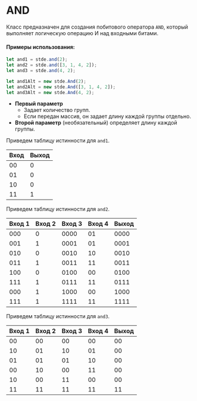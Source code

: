 # AND

Класс предназначен для создания побитового оператора `AND`, который выполняет логическую операцию И над входными битами.

#### Примеры использования:

```typescript
let and1 = stde.and(2);
let and2 = stde.and([3, 1, 4, 2]);
let and3 = stde.and(4, 2);

let and1Alt = new stde.And(2);
let and2Alt = new stde.And([3, 1, 4, 2]);
let and3Alt = new stde.And(4, 2);
```

- **Первый параметр** 
	- Задает количество групп.
	- Если передан массив, он задает длину каждой группы отдельно.
- **Второй параметр** (необязательный) определяет длину каждой группы.

Приведем таблицу истинности для `and1`.

| Вход | Выход |
|------|-------|
| 00   | 0     |
| 01   | 0     |
| 10   | 0     |
| 11   | 1     |

Приведем таблицу истинности для `and2`.

| Вход 1 | Вход 2 | Вход 3 | Вход 4 | Выход |
|--------|--------|--------|--------|-------|
| 000    | 0      | 0000   | 01     | 0000  |
| 001    | 1      | 0001   | 01     | 0001  |
| 010    | 0      | 0010   | 10     | 0010  |
| 011    | 1      | 0011   | 11     | 0011  |
| 100    | 0      | 0100   | 00     | 0100  |
| 111    | 1      | 0111   | 11     | 0111  |
| 000    | 1      | 1000   | 00     | 1000  |
| 111    | 1      | 1111   | 11     | 1111  |

Приведем таблицу истинности для `and3`.

| Вход 1 | Вход 2 | Вход 3 | Вход 4 | Выход |
|--------|--------|--------|--------|-------|
| 00     | 00     | 00     | 00     | 00    |
| 10     | 01     | 10     | 01     | 00    |
| 01     | 01     | 01     | 10     | 00    |
| 00     | 10     | 00     | 11     | 00    |
| 10     | 00     | 11     | 00     | 00    |
| 11     | 11     | 11     | 11     | 11    |